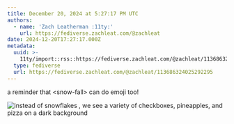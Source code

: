 ```yaml
---
title: December 20, 2024 at 5:27:17 PM UTC
authors:
  - name: 'Zach Leatherman :11ty:'
    url: https://fediverse.zachleat.com/@zachleat
date: 2024-12-20T17:27:17.000Z
metadata:
  uuid: >-
    11ty/import::rss::https://fediverse.zachleat.com/@zachleat/113686324025292295
  type: fediverse
  url: https://fediverse.zachleat.com/@zachleat/113686324025292295
---
```

a reminder that \<snow-fall> can do emoji too!

![instead of snowflakes , we see a variety of checkboxes, pineapples, and pizza on a dark background](/assets/153d93043048accd-GLn56XI8Dkoc.png)